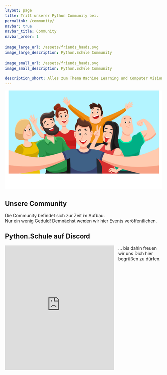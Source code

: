 ```yaml
---
layout: page
title: Tritt unserer Python Community bei.
permalink: /community/
navbar: true
navbar_title: Community
navbar_order: 1

image_large_url: /assets/friends_hands.svg
image_large_description: Python.Schule Community

image_small_url: /assets/friends_hands.svg
image_small_description: Python.Schule Community

description_short: Alles zum Thema Machine Learning und Computer Vision mit Python.
---
```

![](/assets/friends.svg)
## Unsere Community

Die Community befindet sich zur Zeit im Aufbau.<br>
Nur ein wenig Geduld! Demnächst werden wir hier Events veröffentlichen.
## Python.Schule auf Discord

<iframe src="https://discord.com/widget?id=812265466608615425&theme=dark" width="350" height="400" allowtransparency="true" frameborder="0" sandbox="allow-popups allow-popups-to-escape-sandbox allow-same-origin allow-scripts" style="float: left; margin-right: 1em;"></iframe>
... bis dahin freuen wir uns Dich hier begrüßen zu dürfen.
